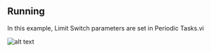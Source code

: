 ## Running
In this example, Limit Switch parameters are set in Periodic Tasks.vi

![alt text](https://github.com/REVrobotics/SPARK-MAX-Examples/blob/master/LabVIEW/Limit%20Switch/Output.PNG "Output")
